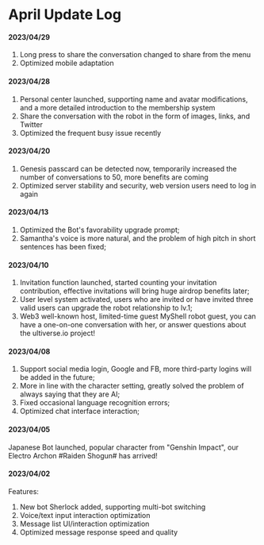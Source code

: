 # April Update Log

#### 2023/04/29

1. Long press to share the conversation changed to share from the menu
2. Optimized mobile adaptation

#### 2023/04/28

1. Personal center launched, supporting name and avatar modifications, and a more detailed introduction to the membership system
2. Share the conversation with the robot in the form of images, links, and Twitter
3. Optimized the frequent busy issue recently

#### 2023/04/20

1. Genesis passcard can be detected now, temporarily increased the number of conversations to 50, more benefits are coming
2. Optimized server stability and security, web version users need to log in again

#### 2023/04/13

1. Optimized the Bot's favorability upgrade prompt;
2. Samantha's voice is more natural, and the problem of high pitch in short sentences has been fixed;

#### 2023/04/10

1. Invitation function launched, started counting your invitation contribution, effective invitations will bring huge airdrop benefits later;
2. User level system activated, users who are invited or have invited three valid users can upgrade the robot relationship to lv.1;
3. Web3 well-known host, limited-time guest MyShell robot guest, you can have a one-on-one conversation with her, or answer questions about the ultiverse.io project!

#### 2023/04/08

1. Support social media login, Google and FB, more third-party logins will be added in the future;
2. More in line with the character setting, greatly solved the problem of always saying that they are AI;
3. Fixed occasional language recognition errors;
4. Optimized chat interface interaction;

#### 2023/04/05

Japanese Bot launched, popular character from "Genshin Impact", our Electro Archon #Raiden Shogun# has arrived!

#### 2023/04/02

Features:

1. New bot Sherlock added, supporting multi-bot switching
2. Voice/text input interaction optimization
3. Message list UI/interaction optimization
4. Optimized message response speed and quality